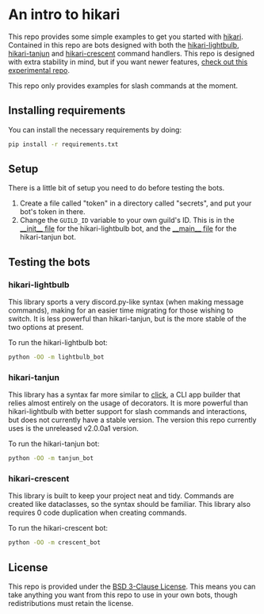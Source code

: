 # An intro to hikari

This repo provides some simple examples to get you started with [hikari](https://github.com/hikari-py/hikari). Contained in this repo are bots designed with both the [hikari-lightbulb](https://github.com/tandemdude/hikari-lightbulb), [hikari-tanjun](https://github.com/FasterSpeeding/Tanjun) and [hikari-crescent](https://github.com/magpie-dev/hikari-crescent/) command handlers. This repo is designed with extra stability in mind, but if you want newer features, [check out this experimental repo](https://github.com/Carberra/hikari-testing).

This repo only provides examples for slash commands at the moment.

## Installing requirements

You can install the necessary requirements by doing:

```sh
pip install -r requirements.txt
```


## Setup

There is a little bit of setup you need to do before testing the bots.

1. Create a file called "token" in a directory called "secrets", and put your bot's token in there.
2. Change the `GUILD_ID` variable to your own guild's ID. This is in the [\_\_init__ file](https://github.com/parafoxia/hikari-intro/blob/main/lightbulb_bot/__init__.py) for the hikari-lightbulb bot, and the [\_\_main__ file](https://github.com/parafoxia/hikari-intro/blob/main/tanjun_bot/__main__.py) for the hikari-tanjun bot.

## Testing the bots

### hikari-lightbulb

This library sports a very discord.py-like syntax (when making message commands), making for an easier time migrating for those wishing to switch. It is less powerful than hikari-tanjun, but is the more stable of the two options at present.

To run the hikari-lightbulb bot:
```sh
python -OO -m lightbulb_bot
```

### hikari-tanjun

This library has a syntax far more similar to [click](https://github.com/pallets/click/), a CLI app builder that relies almost entirely on the usage of decorators. It is more powerful than hikari-lightbulb with better support for slash commands and interactions, but does not currently have a stable version. The version this repo currently uses is the unreleased v2.0.0a1 version.

To run the hikari-tanjun bot:
```sh
python -OO -m tanjun_bot
```

### hikari-crescent

This library is built to keep your project neat and tidy. Commands are created like dataclasses, so the syntax should be familiar. This library
also requires 0 code duplication when creating commands.

To run the hikari-crescent bot:
```sh
python -OO -m crescent_bot
```

## License

This repo is provided under the [BSD 3-Clause License](https://github.com/parafoxia/hikari-intro/blob/main/LICENSE). This means you can take anything you want from this repo to use in your own bots, though redistributions must retain the license.
